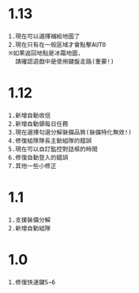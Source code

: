 # 1.13
    1.現在可以選擇補給地圖了
    2.現在只有在一般區域才會點擊AUTO
    ※如果返回地點是冰霜地圖，
      請確認遊戲中是使用鍵盤走路(重要!)

# 1.12
    1.新增自動收信
    2.新增自動領每日任務
    3.現在選擇勾選分解裝備品質(裝備特化無效!)
    4.修復組隊隊長主動組隊的錯誤
    5.現在可以自訂監控對話框的時間
    6.修復自動登入的錯誤
    7.其他一些小修正

# 1.1
    1.支援裝備分解
    2.新增自動組隊

# 1.0
    1.修復快速鍵5~6
